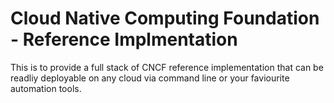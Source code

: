 # Cloud Native Computing Foundation - Reference Implmentation

This is to provide a full stack of CNCF reference implementation that can be readliy deployable on any cloud via command line or your faviourite automation tools.

